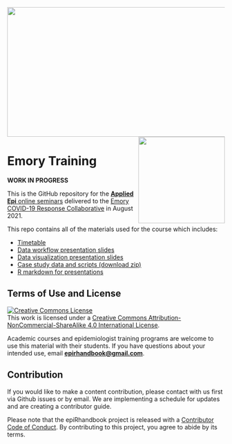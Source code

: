 
<!-- README.md is generated from README.Rmd. Please edit that file -->

<img src = "https://github.com/appliedepi/epiRhandbook_eng/raw/master/images/Epi%20R%20Handbook%20Banner%20Beige%201500x500.png" width = "800" height="300">

<img src = "https://emorycovidcollaborative.org/wp-content/uploads/mark_ecrc_color.png" height = "200" align = "right">

# Emory Training

<!-- badges: start -->
<!-- badges: end -->

**WORK IN PROGRESS**

This is the GitHub repository for the [**Applied Epi** online
seminars](https://appliedepi.github.io/emory_training) delivered to the
[Emory COVID-19 Response
Collaborative](https://emorycovidcollaborative.org/) in August 2021.

This repo contains all of the materials used for the course which
includes:

-   [Timetable](https://appliedepi.github.io/emory_training/timetable/timetable.pdf)
-   [Data workflow presentation
    slides](https://appliedepi.github.io/emory_training/presentation/slides_workflow.html)
-   [Data visualization presentation
    slides](https://appliedepi.github.io/emory_training/presentation/slides_ggplot.html)
-   [Case study data and scripts (download
    zip)](https://minhaskamal.github.io/DownGit/#/home?url=https://github.com/appliedepi/emory_training/tree/master/case_study)
-   [R markdown for
    presentations](https://github.com/appliedepi/emory_training/blob/master/presentation)

## Terms of Use and License

<a rel="license" href="http://creativecommons.org/licenses/by-nc-sa/4.0/"><img alt="Creative Commons License" style="border-width:0" src="https://i.creativecommons.org/l/by-nc-sa/4.0/88x31.png" /></a><br />This
work is licensed under a
<a rel="license" href="http://creativecommons.org/licenses/by-nc-sa/4.0/">Creative
Commons Attribution-NonCommercial-ShareAlike 4.0 International
License</a>.

Academic courses and epidemiologist training programs are welcome to use
this material with their students. If you have questions about your
intended use, email **<epirhandbook@gmail.com>**.

## Contribution

If you would like to make a content contribution, please contact with us
first via Github issues or by email. We are implementing a schedule for
updates and are creating a contributor guide.

Please note that the epiRhandbook project is released with a
[Contributor Code of
Conduct](https://contributor-covenant.org/version/2/0/CODE_OF_CONDUCT.html).
By contributing to this project, you agree to abide by its terms.
